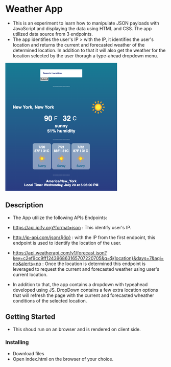 # Weather App

- This is an experiment to learn how to manipulate JSON payloads with JavaScript and displaying the data using HTML and CSS. The app utilized data source from 3 endpoints.
- The app identifies the user's IP > with the IP, it identifies the user's location and returns the current and forecasted weather of the determined location. In addition to that it will also get the weather for the location selected by the user thorugh a type-ahead dropdown menu.

<img src="https://github.com/thiagosrpt/weatherapp/blob/c236c2303c8925ce5bed859eb4521eb8e303f14c/weather-app-img.png" height="400">

## Description

- The App utilize the following APIs Endpoints:

- https://api.ipify.org?format=json : This identify user's IP.

- http://ip-api.com/json/${ip} : with the IP from the first endpoint, this endpoint is used to identify the location of the user.

- https://api.weatherapi.com/v1/forecast.json?key=c2ef9cc9ff124396863165707220705&q=${location}&days=7&aqi=no&alerts=no : Once the location is determined this endpoint is leveraged to request the current and forecasted weather using user's current location.

- In addition to that, the app contains a dropdown with typeahead developed using JS. DropDown contains a few extra location options that will refresh the page with the current and forecasted wheather conditions of the selected location.

## Getting Started

- This shoud run on an browser and is rendered on client side.

### Installing

* Download files
* Open index.html on the browser of your choice.



